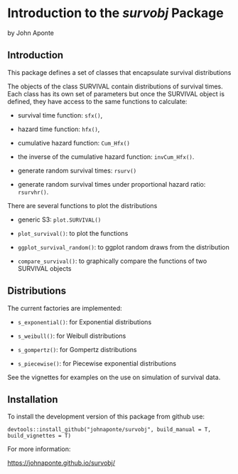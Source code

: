 # Introduction to the *survobj* Package

by John Aponte

## Introduction

This package defines a set of classes that encapsulate survival distributions

The objects of the class SURVIVAL contain distributions of survival times. Each class has its own set of parameters but once the SURVIVAL object is defined, they have access to the same functions to calculate:

-   survival time function: `sfx()`,

-   hazard time function: `hfx()`,

-   cumulative hazard function: `Cum_Hfx()`

-   the inverse of the cumulative hazard function: `invCum_Hfx()`.

-   generate random survival times: `rsurv()`

-   generate random survival times under proportional hazard ratio: `rsurvhr()`.

There are several functions to plot the distributions

-   generic S3: `plot.SURVIVAL()`

-   `plot_survival()`: to plot the functions

-   `ggplot_survival_random()`: to ggplot random draws from the distribution

-   `compare_survival()`: to graphically compare the functions of two SURVIVAL objects

## Distributions

The current factories are implemented:

-   `s_exponential()`: for Exponential distributions

-   `s_weibull()`: for Weibull distributions

-   `s_gompertz()`: for Gompertz distributions

-   `s_piecewise()`: for Piecewise exponential distributions

See the vignettes for examples on the use on simulation of survival data.

## Installation

To install the development version of this package from github use:

`devtools::install_github("johnaponte/survobj", build_manual = T, build_vignettes = T)`

For more information:

<https://johnaponte.github.io/survobj/>
